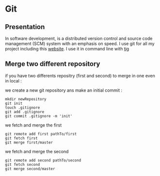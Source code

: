 # Git

## Presentation

In software development, is a distributed version control and source code management
(SCM) system with an emphasis on speed.
I use git for all my project including this [website](https://github.com/maggick/my_website).
I use it in command line with [tig](https://github.com/jonas/tig)


## Merge two different repository

if you have two differents repositry (first and second) to merge in one even in local :

we create a new git repository ans make an initial commit :

    mkdir newRepository
    git init
    touch .gitignore
    git add .gitignore
    git commit .gitignore -m 'init'

we fetch and merge the first

    git remote add first pathTo/first
    git fetch first
    git merge first/master

we fetch and merge the second

    git remote add second pathTo/second
    git fetch second
    git merge second/master
